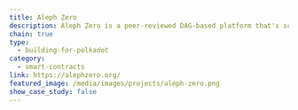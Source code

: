 ```yaml
---
title: Aleph Zero
description: Aleph Zero is a peer-reviewed DAG-based platform that's scalable, private, and developer-friendly.
chain: true
type:
  - building-for-polkadot
category:
  - smart-contracts
link: https://alephzero.org/
featured_image: /media/images/projects/aleph-zero.png
show_case_study: false
---
```

